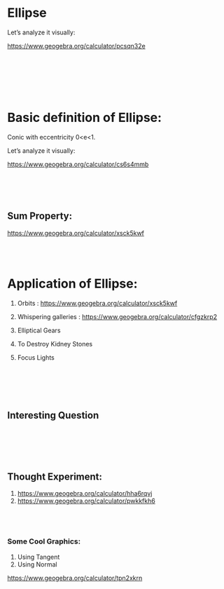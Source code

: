 # Ellipse
Let’s analyze it visually: 

https://www.geogebra.org/calculator/pcsqn32e

<br><br><br><br><br>

# Basic definition of Ellipse:

Conic with eccentricity 0<e<1. 

Let’s analyze it visually:

https://www.geogebra.org/calculator/cs6s4mmb
<br><br><br><br><br>
## Sum Property:

https://www.geogebra.org/calculator/xsck5kwf
<br><br><br><br>
# Application of Ellipse:

1. Orbits : https://www.geogebra.org/calculator/xsck5kwf
2. Whispering galleries : https://www.geogebra.org/calculator/cfgzkrp2
3. Elliptical Gears
    
4. To Destroy Kidney Stones

    
5. Focus Lights

<br><br><br><br>    

## Interesting Question
<br><br><br><br>
## Thought Experiment:

1. https://www.geogebra.org/calculator/hha6rqvj
2. https://www.geogebra.org/calculator/pwkkfkh6
<br><br><br><br>
### Some Cool Graphics:

1. Using Tangent
2. Using Normal

https://www.geogebra.org/calculator/tpn2xkrn
